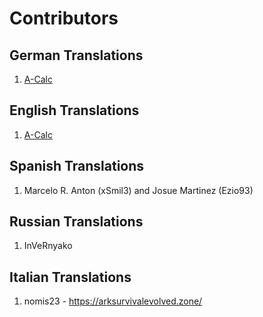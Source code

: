 # Contributors

## German Translations
1. [A-Calc](http://www.a-calc.de)

## English Translations
1. [A-Calc](http://www.a-calc.de)

## Spanish Translations
1. Marcelo R. Anton (xSmil3) and Josue Martinez (Ezio93)

## Russian Translations
1. InVeRnyako

## Italian Translations
1. nomis23 - https://arksurvivalevolved.zone/
